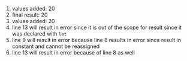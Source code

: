1. values added: 20
2. final result: 20
3. values added: 20
4. line 13 will result in error since it is out of the scope for result since it was declared with `let`
5. line 9 will result in error because line 8 results in error since result in constant and cannot be reassigned
6. line 13 will result in error because of line 8 as well